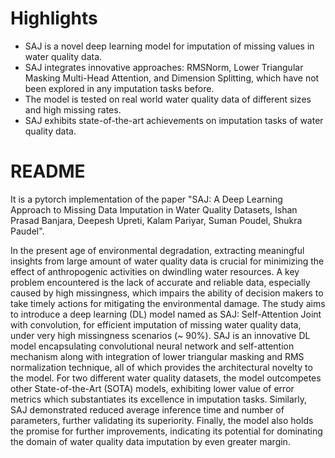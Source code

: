 # Highlights

* SAJ is a novel deep learning model for imputation of missing values in water quality data.
* SAJ integrates innovative approaches: RMSNorm, Lower Triangular Masking Multi-Head Attention, and Dimension Splitting, which have not been explored in any imputation tasks before.
* The model is tested on real world water quality data of different sizes and high missing rates.
* SAJ exhibits state-of-the-art achievements on imputation tasks of water quality data.

# README
It is a pytorch implementation of the paper "SAJ: A Deep Learning Approach to Missing Data Imputation in Water Quality Datasets, Ishan Prasad Banjara, Deepesh Upreti, Kalam Pariyar, Suman Poudel, Shukra Paudel".

In the present age of environmental degradation, extracting meaningful insights from large amount of water quality data is crucial for minimizing the effect of anthropogenic activities on dwindling water resources. A key problem encountered is the lack of accurate and reliable data, especially caused by high missingness, which impairs the ability of decision makers to take timely actions for mitigating the environmental damage. The study aims to introduce a deep learning (DL) model named as SAJ: Self-Attention Joint with convolution, for efficient imputation of missing water quality data, under very high missingness scenarios (~ 90%). SAJ is an innovative DL model encapsulating convolutional neural network and self-attention mechanism along with integration of lower triangular masking and RMS normalization technique, all of which provides the architectural novelty to the model. For two different water quality datasets, the model outcompetes other State-of-the-Art (SOTA) models, exhibiting lower value of error metrics which substantiates its excellence in imputation tasks. Similarly, SAJ demonstrated reduced average inference time and number of parameters, further validating its superiority. Finally, the model also holds the promise for further improvements, indicating its potential for dominating the domain of water quality data imputation by even greater margin.

